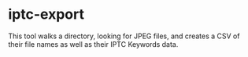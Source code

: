 # iptc-export

This tool walks a directory, looking for JPEG files, and creates a CSV of 
their file names as well as their IPTC Keywords data. 